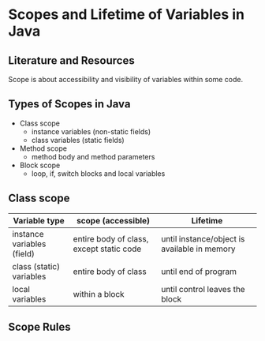 # Scopes and Lifetime of Variables in Java

## Literature and Resources

Scope is about accessibility and visibility of variables within some code.

## Types of Scopes in Java

- Class scope
    - instance variables (non-static fields)
    - class variables (static fields)
- Method scope
    - method body and method parameters
- Block scope
    - loop, if, switch blocks and local variables

## Class scope

| Variable type              | scope (accessible)                       | Lifetime                                     |
|----------------------------|------------------------------------------|----------------------------------------------|
| instance variables (field) | entire body of class, except static code | until instance/object is available in memory |
| class (static) variables   | entire body of class                     | until end of program                         |
| local variables            | within a block                           | until control leaves the block               |

## Scope Rules